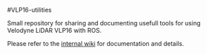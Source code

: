 #VLP16-utilities

Small repository for sharing and documenting usefull tools for using Velodyne LiDAR VLP16 with ROS.

Please refer to the [internal wiki](https://github.com/virgileTN/VLP16-utilities/wiki) for documentation and details.
